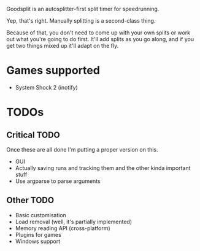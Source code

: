 Goodsplit is an autosplitter-first split timer for speedrunning.

Yep, that's right. Manually splitting is a second-class thing.

Because of that, you don't need to come up with your own splits or work out what you're going to do first. It'll add splits as you go along, and if you get two things mixed up it'll adapt on the fly.

# Games supported

* System Shock 2 (inotify)

# TODOs

## Critical TODO

Once these are all done I'm putting a proper version on this.

* GUI
* Actually saving runs and tracking them and the other kinda important stuff
* Use argparse to parse arguments

## Other TODO

* Basic customisation
* Load removal (well, it's partially implemented)
* Memory reading API (cross-platform)
* Plugins for games
* Windows support

